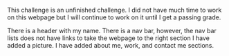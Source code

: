 This challenge is an unfinished challenge. I did not have much time to work on this webpage but I will continue to work on it until I get a passing grade.

There is a header with my name.
There is a nav bar, however, the nav bar lists does not have links to take the webpage to the right section
I have added a picture.
I have added about me, work, and contact me sections.

